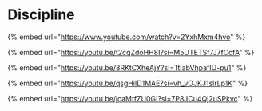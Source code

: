 # Discipline

{% embed url="https://www.youtube.com/watch?v=2YxhMxm4hvo" %}

{% embed url="https://youtu.be/t2cqZdoHH8I?si=M5UTETSf7J7fCcfA" %}

{% embed url="https://youtu.be/8RKtCXheAjY?si=TtIabVhpafIU-pu1" %}

{% embed url="https://youtu.be/qsgHiID1MAE?si=vh_vOJKJ1slrLp1K" %}

{% embed url="https://youtu.be/jcaMtfZU0GI?si=7P8JCu4Qj2uSPkvc" %}
